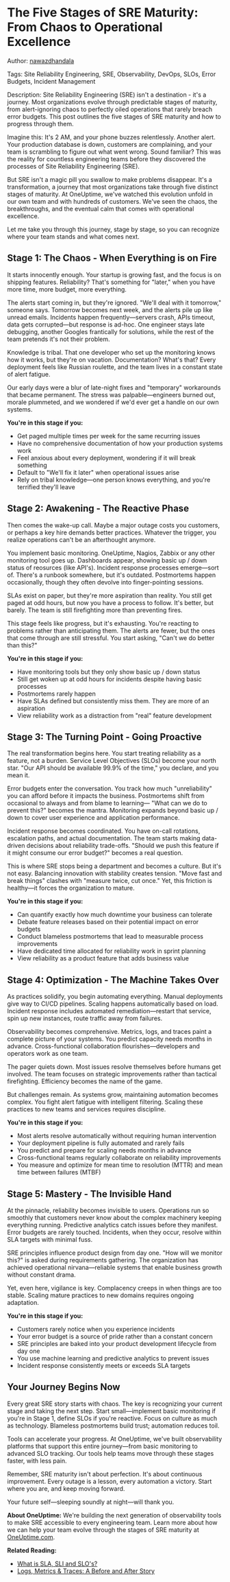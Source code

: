 # The Five Stages of SRE Maturity: From Chaos to Operational Excellence

Author: [nawazdhandala](https://www.github.com/nawazdhandala)

Tags: Site Reliability Engineering, SRE, Observability, DevOps, SLOs, Error Budgets, Incident Management

Description: Site Reliability Engineering (SRE) isn't a destination - it's a journey. Most organizations evolve through predictable stages of maturity, from alert-ignoring chaos to perfectly oiled operations that rarely breach error budgets. This post outlines the five stages of SRE maturity and how to progress through them.

Imagine this: It's 2 AM, and your phone buzzes relentlessly. Another alert. Your production database is down, customers are complaining, and your team is scrambling to figure out what went wrong. Sound familiar? This was the reality for countless engineering teams before they discovered the processes of Site Reliability Engineering (SRE).

But SRE isn't a magic pill you swallow to make problems disappear. It's a transformation, a journey that most organizations take through five distinct stages of maturity. At OneUptime, we've watched this evolution unfold in our own team and with hundreds of customers. We've seen the chaos, the breakthroughs, and the eventual calm that comes with operational excellence.

Let me take you through this journey, stage by stage, so you can recognize where your team stands and what comes next.

## Stage 1: The Chaos - When Everything is on Fire

It starts innocently enough. Your startup is growing fast, and the focus is on shipping features. Reliability? That's something for "later," when you have more time, more budget, more everything.

The alerts start coming in, but they're ignored. "We'll deal with it tomorrow," someone says. Tomorrow becomes next week, and the alerts pile up like unread emails. Incidents happen frequently—servers crash, APIs timeout, data gets corrupted—but response is ad-hoc. One engineer stays late debugging, another Googles frantically for solutions, while the rest of the team pretends it's not their problem.

Knowledge is tribal. That one developer who set up the monitoring knows how it works, but they're on vacation. Documentation? What's that? Every deployment feels like Russian roulette, and the team lives in a constant state of alert fatigue.

Our early days were a blur of late-night fixes and "temporary" workarounds that became permanent. The stress was palpable—engineers burned out, morale plummeted, and we wondered if we'd ever get a handle on our own systems.

**You're in this stage if you:**
- Get paged multiple times per week for the same recurring issues
- Have no comprehensive documentation of how your production systems work
- Feel anxious about every deployment, wondering if it will break something
- Default to "We'll fix it later" when operational issues arise
- Rely on tribal knowledge—one person knows everything, and you're terrified they'll leave

## Stage 2: Awakening - The Reactive Phase

Then comes the wake-up call. Maybe a major outage costs you customers, or perhaps a key hire demands better practices. Whatever the trigger, you realize operations can't be an afterthought anymore.

You implement basic monitoring. OneUptime, Nagios, Zabbix or any other monitoring tool goes up. Dashboards appear, showing basic up / down status of reosurces (like API's). Incident response processes emerge—sort of. There's a runbook somewhere, but it's outdated. Postmortems happen occasionally, though they often devolve into finger-pointing sessions.

SLAs exist on paper, but they're more aspiration than reality. You still get paged at odd hours, but now you have a process to follow. It's better, but barely. The team is still firefighting more than preventing fires.

This stage feels like progress, but it's exhausting. You're reacting to problems rather than anticipating them. The alerts are fewer, but the ones that come through are still stressful. You start asking, "Can't we do better than this?"

**You're in this stage if you:**
- Have monitoring tools but they only show basic up / down status
- Still get woken up at odd hours for incidents despite having basic processes
- Postmortems rarely happen
- Have SLAs defined but consistently miss them. They are more of an aspiration
- View reliability work as a distraction from "real" feature development

## Stage 3: The Turning Point - Going Proactive

The real transformation begins here. You start treating reliability as a feature, not a burden. Service Level Objectives (SLOs) become your north star. "Our API should be available 99.9% of the time," you declare, and you mean it.

Error budgets enter the conversation. You track how much "unreliability" you can afford before it impacts the business. Postmortems shift from occasional to always and from blame to learning— "What can we do to prevent this?" becomes the mantra. Monitoring expands beyond basic up / down to cover user experience and application performance.

Incident response becomes coordinated. You have on-call rotations, escalation paths, and actual documentation. The team starts making data-driven decisions about reliability trade-offs. "Should we push this feature if it might consume our error budget?" becomes a real question.

This is where SRE stops being a department and becomes a culture. But it's not easy. Balancing innovation with stability creates tension. "Move fast and break things" clashes with "measure twice, cut once." Yet, this friction is healthy—it forces the organization to mature.

**You're in this stage if you:**
- Can quantify exactly how much downtime your business can tolerate
- Debate feature releases based on their potential impact on error budgets
- Conduct blameless postmortems that lead to measurable process improvements
- Have dedicated time allocated for reliability work in sprint planning
- View reliability as a product feature that adds business value

## Stage 4: Optimization - The Machine Takes Over

As practices solidify, you begin automating everything. Manual deployments give way to CI/CD pipelines. Scaling happens automatically based on load. Incident response includes automated remediation—restart that service, spin up new instances, route traffic away from failures.

Observability becomes comprehensive. Metrics, logs, and traces paint a complete picture of your systems. You predict capacity needs months in advance. Cross-functional collaboration flourishes—developers and operators work as one team.

The pager quiets down. Most issues resolve themselves before humans get involved. The team focuses on strategic improvements rather than tactical firefighting. Efficiency becomes the name of the game.

But challenges remain. As systems grow, maintaining automation becomes complex. You fight alert fatigue with intelligent filtering. Scaling these practices to new teams and services requires discipline.

**You're in this stage if you:**
- Most alerts resolve automatically without requiring human intervention
- Your deployment pipeline is fully automated and rarely fails
- You predict and prepare for scaling needs months in advance
- Cross-functional teams regularly collaborate on reliability improvements
- You measure and optimize for mean time to resolution (MTTR) and mean time between failures (MTBF)

## Stage 5: Mastery - The Invisible Hand

At the pinnacle, reliability becomes invisible to users. Operations run so smoothly that customers never know about the complex machinery keeping everything running. Predictive analytics catch issues before they manifest. Error budgets are rarely touched. Incidents, when they occur, resolve within SLA targets with minimal fuss.

SRE principles influence product design from day one. "How will we monitor this?" is asked during requirements gathering. The organization has achieved operational nirvana—reliable systems that enable business growth without constant drama.

Yet, even here, vigilance is key. Complacency creeps in when things are too stable. Scaling mature practices to new domains requires ongoing adaptation.

**You're in this stage if you:**
- Customers rarely notice when you experience incidents
- Your error budget is a source of pride rather than a constant concern
- SRE principles are baked into your product development lifecycle from day one
- You use machine learning and predictive analytics to prevent issues
- Incident response consistently meets or exceeds SLA targets

## Your Journey Begins Now

Every great SRE story starts with chaos. The key is recognizing your current stage and taking the next step. Start small—implement basic monitoring if you're in Stage 1, define SLOs if you're reactive. Focus on culture as much as technology. Blameless postmortems build trust; automation reduces toil.

Tools can accelerate your progress. At OneUptime, we've built observability platforms that support this entire journey—from basic monitoring to advanced SLO tracking. Our tools help teams move through these stages faster, with less pain.

Remember, SRE maturity isn't about perfection. It's about continuous improvement. Every outage is a lesson, every automation a victory. Start where you are, and keep moving forward.

Your future self—sleeping soundly at night—will thank you.

**About OneUptime:** We're building the next generation of observability tools to make SRE accessible to every engineering team. Learn more about how we can help your team evolve through the stages of SRE maturity at [OneUptime.com](https://oneuptime.com).

**Related Reading:**

- [What is SLA, SLI and SLO's?](https://oneuptime.com/blog/post/2023-06-12-sli-sla-slo/view)
- [Logs, Metrics & Traces: A Before and After Story](https://oneuptime.com/blog/post/2025-08-21-logs-traces-metrics-before-and-after/view)